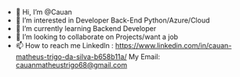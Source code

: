 - 👋 Hi, I’m @Cauan
- 👀 I’m interested in  Developer Back-End Python/Azure/Cloud
- 🌱 I’m currently learning  Backend Developer
- 💞️ I’m looking to collaborate on Projects/want a job
- 📫 How to reach me  Linkedln : https://www.linkedin.com/in/cauan-matheus-trigo-da-silva-b658b11a/ 
      My Email: cauanmatheustrigo68@gmail.com






